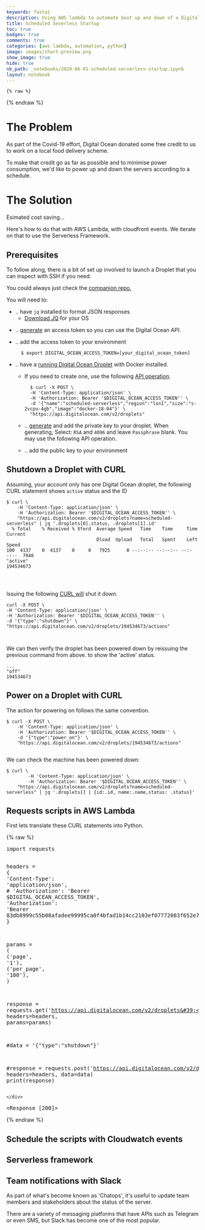 ```yaml
---
keywords: fastai
description: Using AWS lambda to automate boot up and down of a Digital Ocean droplet with Slack notifications
title: Scheduled Severless Startup
toc: true 
badges: true
comments: true
categories: [aws lambda, automation, python]
image: images/chart-preview.png
show_image: true
hide: true
nb_path: _notebooks/2020-06-01-scheduled-serverless-startup.ipynb
layout: notebook
---
```


<!--
#################################################
### THIS FILE WAS AUTOGENERATED! DO NOT EDIT! ###
#################################################
# file to edit: _notebooks/2020-06-01-scheduled-serverless-startup.ipynb
-->

<div class="container" id="notebook-container">
        
    {% raw %}
    
<div class="cell border-box-sizing code_cell rendered">

</div>
    {% endraw %}

<div class="cell border-box-sizing text_cell rendered"><div class="inner_cell">
<div class="text_cell_render border-box-sizing rendered_html">
<h1 id="The-Problem">The Problem<a class="anchor-link" href="#The-Problem"> </a></h1><p>As part of the Covid-19 effort, Digital Ocean donated some free credit to us to work on a local food delivery scheme.</p>
<p>To make that credit go as far as possible and to minimise power consumption, we'd like to power up and down the servers according to a schedule.</p>
<h1 id="The-Solution">The Solution<a class="anchor-link" href="#The-Solution"> </a></h1><p>Esimated cost saving...</p>
<p>Here's how to do that with AWS Lambda, with cloudfront events. We iterate on that to use the Serverless Framework.</p>
<h2 id="Prerequisites">Prerequisites<a class="anchor-link" href="#Prerequisites"> </a></h2><p>To follow along, there is a bit of set up involved to launch a Droplet that you can inspect with SSH if you need.</p>
<p>You could always just check the <a href="https://github.com/jonwhittlestone/scheduled-serverless-startup">companion repo.</a></p>
<p>You will need to:</p>
<ul>
<li>.. have <code>jq</code> installed to format JSON responses<ul>
<li><a href="https://stedolan.github.io/jq/download/">Download JQ</a> for your OS</li>
</ul>
</li>
</ul>
<ul>
<li>.. <a href="https://www.digitalocean.com/docs/apis-clis/api/">generate</a> an access token so you can use the Digital Ocean API.</li>
</ul>
<ul>
<li><p>.. add the access token to your environment</p>

<pre><code>  $ export DIGITAL_OCEAN_ACCESS_TOKEN=[your_digital_ocean_token]</code></pre>
</li>
<li><p>.. have a <a href="https://www.digitalocean.com/docs/droplets/quickstart/#create-droplets">running Digital Ocean Droplet</a> with Docker installed.</p>
<ul>
<li><p>If you need to create one, use the following <a href="https://developers.digitalocean.com/documentation/v2/#create-a-new-droplet">API operation</a>.</p>

<pre><code>  $ curl -X POST \
  -H 'Content-Type: application/json' \
  -H 'Authorization: Bearer '$DIGITAL_OCEAN_ACCESS_TOKEN'' \
  -d '{"name":"scheduled-serverless","region":"lon1","size":"s-2vcpu-4gb","image":"docker-18-04"}' \
  "https://api.digitalocean.com/v2/droplets"</code></pre>
</li>
<li><p>.. <a href="https://8gwifi.org/sshfunctions.jsp">generate</a> and add the private key to your droplet. When generating, Select: <code>RSA</code> and <code>4096</code> and leave <code>Passphrase</code> blank. You may use the following API operation.</p>
</li>
<li><p>.. add the public key to your environment</p>
</li>
</ul>
</li>
</ul>

</div>
</div>
</div>
<div class="cell border-box-sizing text_cell rendered"><div class="inner_cell">
<div class="text_cell_render border-box-sizing rendered_html">
<h2 id="Shutdown-a-Droplet-with-CURL">Shutdown a Droplet with CURL<a class="anchor-link" href="#Shutdown-a-Droplet-with-CURL"> </a></h2><p>Assuming, your account only has one Digital Ocean droplet, the following CURL statement shows <code>active</code> status and the ID</p>

<pre><code>$ curl \
    -H 'Content-Type: application/json' \
    -H 'Authorization: Bearer '$DIGITAL_OCEAN_ACCESS_TOKEN'' \
    "https://api.digitalocean.com/v2/droplets?name=scheduled-serverless" | jq '.droplets[0].status, .droplets[1].id'
  % Total    % Received % Xferd  Average Speed   Time    Time     Time  Current
                                 Dload  Upload   Total   Spent    Left  Speed
100  4137    0  4137    0     0   7925      0 --:--:-- --:--:-- --:--:--  7940
"active"
194534673



</code></pre>
<p>Issuing the following <a href="https://developers.digitalocean.com/documentation/v2/#shutdown-a-droplet">CURL will</a> shut it down.</p>

<pre><code>curl -X POST \
-H 'Content-Type: application/json' \
-H 'Authorization: Bearer '$DIGITAL_OCEAN_ACCESS_TOKEN'' \
-d '{"type":"shutdown"}' \
"https://api.digitalocean.com/v2/droplets/194534673/actions"


</code></pre>
<p>We can then verify  the droplet has been powered down by reissuing the previous command from above. to show the 'active' status.</p>

<pre><code>...
"off"
194534673</code></pre>

</div>
</div>
</div>
<div class="cell border-box-sizing text_cell rendered"><div class="inner_cell">
<div class="text_cell_render border-box-sizing rendered_html">
<h2 id="Power-on-a-Droplet-with-CURL">Power on a Droplet with CURL<a class="anchor-link" href="#Power-on-a-Droplet-with-CURL"> </a></h2><p>The action for powering on follows the same convention.</p>

<pre><code>$ curl -X POST \
    -H 'Content-Type: application/json' \
    -H 'Authorization: Bearer '$DIGITAL_OCEAN_ACCESS_TOKEN'' \
    -d '{"type":"power_on"}' \
    "https://api.digitalocean.com/v2/droplets/194534673/actions"

</code></pre>
<p>We can check the machine has been powered down:</p>

<pre><code>$ curl \
        -H 'Content-Type: application/json' \
        -H 'Authorization: Bearer '$DIGITAL_OCEAN_ACCESS_TOKEN'' \
    "https://api.digitalocean.com/v2/droplets?name=scheduled-serverless" | jq '.droplets[] | {id:.id, name:.name,status: .status}'</code></pre>

</div>
</div>
</div>
<div class="cell border-box-sizing text_cell rendered"><div class="inner_cell">
<div class="text_cell_render border-box-sizing rendered_html">
<h2 id="Requests-scripts-in-AWS-Lambda">Requests scripts in AWS Lambda<a class="anchor-link" href="#Requests-scripts-in-AWS-Lambda"> </a></h2><p>First lets translate these CURL statements into Python.</p>

</div>
</div>
</div>
    {% raw %}
    
<div class="cell border-box-sizing code_cell rendered">
<div class="input">

<div class="inner_cell">
    <div class="input_area">
<div class=" highlight hl-ipython3"><pre><span></span><span class="kn">import</span> <span class="nn">requests</span>

<span class="n">headers</span> <span class="o">=</span> <span class="p">{</span>
    <span class="s1">&#39;Content-Type&#39;</span><span class="p">:</span> <span class="s1">&#39;application/json&#39;</span><span class="p">,</span>
<span class="c1">#     &#39;Authorization&#39;: &#39;Bearer $DIGITAL_OCEAN_ACCESS_TOKEN&#39;,</span>
    <span class="s1">&#39;Authorization&#39;</span><span class="p">:</span> <span class="s1">&#39;Bearer 83db8999c55b08afadee99995ca0f4bfad1b14cc2103ef07772083f652e748e5&#39;</span><span class="p">,</span>
<span class="p">}</span>

<span class="n">params</span> <span class="o">=</span> <span class="p">(</span>
    <span class="p">(</span><span class="s1">&#39;page&#39;</span><span class="p">,</span> <span class="s1">&#39;1&#39;</span><span class="p">),</span>
    <span class="p">(</span><span class="s1">&#39;per_page&#39;</span><span class="p">,</span> <span class="s1">&#39;100&#39;</span><span class="p">),</span>
<span class="p">)</span>

<span class="n">response</span> <span class="o">=</span> <span class="n">requests</span><span class="o">.</span><span class="n">get</span><span class="p">(</span><span class="s1">&#39;https://api.digitalocean.com/v2/droplets&#39;</span><span class="p">,</span> <span class="n">headers</span><span class="o">=</span><span class="n">headers</span><span class="p">,</span> <span class="n">params</span><span class="o">=</span><span class="n">params</span><span class="p">)</span>


 
<span class="c1">#data = &#39;{&quot;type&quot;:&quot;shutdown&quot;}&#39;</span>

<span class="c1">#response = requests.post(&#39;https://api.digitalocean.com/v2/droplets/194534673/actions&#39;, headers=headers, data=data)</span>
<span class="nb">print</span><span class="p">(</span><span class="n">response</span><span class="p">)</span>
</pre></div>

    </div>
</div>
</div>

<div class="output_wrapper">
<div class="output">

<div class="output_area">

<div class="output_subarea output_stream output_stdout output_text">
<pre>&lt;Response [200]&gt;
</pre>
</div>
</div>

</div>
</div>

</div>
    {% endraw %}

<div class="cell border-box-sizing text_cell rendered"><div class="inner_cell">
<div class="text_cell_render border-box-sizing rendered_html">
<h2 id="Schedule-the-scripts-with-Cloudwatch-events">Schedule the scripts with Cloudwatch events<a class="anchor-link" href="#Schedule-the-scripts-with-Cloudwatch-events"> </a></h2>
</div>
</div>
</div>
<div class="cell border-box-sizing text_cell rendered"><div class="inner_cell">
<div class="text_cell_render border-box-sizing rendered_html">
<h2 id="Serverless-framework">Serverless framework<a class="anchor-link" href="#Serverless-framework"> </a></h2>
</div>
</div>
</div>
<div class="cell border-box-sizing text_cell rendered"><div class="inner_cell">
<div class="text_cell_render border-box-sizing rendered_html">
<h2 id="Team-notifications-with-Slack">Team notifications with Slack<a class="anchor-link" href="#Team-notifications-with-Slack"> </a></h2><p>As part of what's become known as 'Chatops', it's useful to update team members and stakeholders about the status of the server.</p>
<p>There are a variety of messaging platforms that have APIs such as Telegram or even SMS, but Slack has become one of the most popular.</p>

</div>
</div>
</div>
</div>
 

